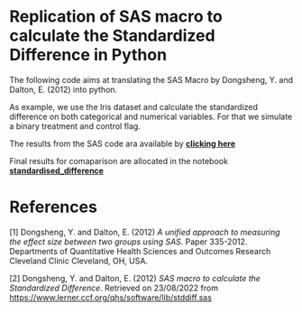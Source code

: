 # Replication of SAS macro to calculate the Standardized Difference in Python

The following code aims at translating the SAS Macro by Dongsheng, Y. and Dalton, E. (2012) into python.

As example, we use the Iris dataset and calculate the standardized difference on both categorical and numerical variables. For that we simulate a binary treatment and control flag. 

The results from the SAS code ara available by [**clicking here**](https://htmlpreview.github.io/?https://github.com/josecaloca/standardised_difference/blob/master/results%20SAS.htm)

Final results for comaparison are allocated in the notebook [**standardised_difference**](https://github.com/josecaloca/standardised_difference/blob/master/standardised_difference.ipynb)


# References

[1] Dongsheng, Y. and Dalton, E. (2012) *A unified approach to measuring the effect size between two groups using SAS*. Paper 335-2012. Departments of Quantitative Health Sciences and Outcomes Research Cleveland Clinic Cleveland, OH, USA.

[2] Dongsheng, Y. and Dalton, E. (2012) *SAS macro to calculate the Standardized Difference*. Retrieved on 23/08/2022 from https://www.lerner.ccf.org/qhs/software/lib/stddiff.sas

